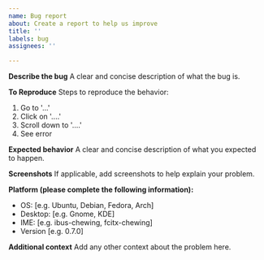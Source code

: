 ```yaml
---
name: Bug report
about: Create a report to help us improve
title: ''
labels: bug
assignees: ''

---
```


**Describe the bug**
A clear and concise description of what the bug is.

**To Reproduce**
Steps to reproduce the behavior:
1. Go to '...'
2. Click on '....'
3. Scroll down to '....'
4. See error

**Expected behavior**
A clear and concise description of what you expected to happen.

**Screenshots**
If applicable, add screenshots to help explain your problem.

**Platform (please complete the following information):**
 - OS: [e.g. Ubuntu, Debian, Fedora, Arch]
 - Desktop: [e.g. Gnome, KDE]
 - IME: [e.g. ibus-chewing, fcitx-chewing]
 - Version [e.g. 0.7.0]

**Additional context**
Add any other context about the problem here.
